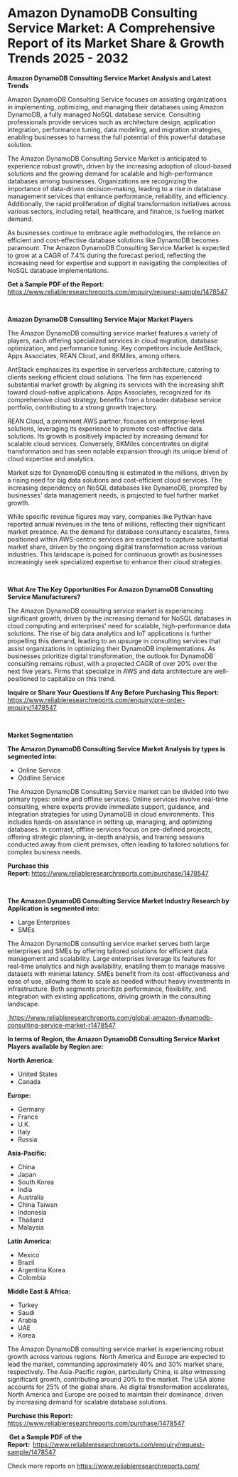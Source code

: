 <p><h1>Amazon DynamoDB Consulting Service Market: A Comprehensive Report of its Market Share & Growth Trends 2025 - 2032</h1></p><p><strong>Amazon DynamoDB Consulting Service Market Analysis and Latest Trends</strong></p>
<p><p>Amazon DynamoDB Consulting Service focuses on assisting organizations in implementing, optimizing, and managing their databases using Amazon DynamoDB, a fully managed NoSQL database service. Consulting professionals provide services such as architecture design, application integration, performance tuning, data modeling, and migration strategies, enabling businesses to harness the full potential of this powerful database solution.</p><p>The Amazon DynamoDB Consulting Service Market is anticipated to experience robust growth, driven by the increasing adoption of cloud-based solutions and the growing demand for scalable and high-performance databases among businesses. Organizations are recognizing the importance of data-driven decision-making, leading to a rise in database management services that enhance performance, reliability, and efficiency. Additionally, the rapid proliferation of digital transformation initiatives across various sectors, including retail, healthcare, and finance, is fueling market demand.</p><p>As businesses continue to embrace agile methodologies, the reliance on efficient and cost-effective database solutions like DynamoDB becomes paramount. The Amazon DynamoDB Consulting Service Market is expected to grow at a CAGR of 7.4% during the forecast period, reflecting the increasing need for expertise and support in navigating the complexities of NoSQL database implementations.</p></p>
<p><strong>Get a Sample PDF of the Report:&nbsp;</strong> <a href="https://www.reliableresearchreports.com/enquiry/request-sample/1478547?utm_campaign=3214&utm_medium=2&utm_source=Github&utm_content=ia&utm_term=23032025&utm_id=amazon-dynamodb-consulting-service">https://www.reliableresearchreports.com/enquiry/request-sample/1478547</a></p>
<p>&nbsp;</p>
<p><strong>Amazon DynamoDB Consulting Service Major Market Players</strong></p>
<p><p>The Amazon DynamoDB consulting service market features a variety of players, each offering specialized services in cloud migration, database optimization, and performance tuning. Key competitors include AntStack, Apps Associates, REAN Cloud, and 8KMiles, among others. </p><p>AntStack emphasizes its expertise in serverless architecture, catering to clients seeking efficient cloud solutions. The firm has experienced substantial market growth by aligning its services with the increasing shift toward cloud-native applications. Apps Associates, recognized for its comprehensive cloud strategy, benefits from a broader database service portfolio, contributing to a strong growth trajectory.</p><p>REAN Cloud, a prominent AWS partner, focuses on enterprise-level solutions, leveraging its experience to promote cost-effective data solutions. Its growth is positively impacted by increasing demand for scalable cloud services. Conversely, 8KMiles concentrates on digital transformation and has seen notable expansion through its unique blend of cloud expertise and analytics.</p><p>Market size for DynamoDB consulting is estimated in the millions, driven by a rising need for big data solutions and cost-efficient cloud services. The increasing dependency on NoSQL databases like DynamoDB, prompted by businesses' data management needs, is projected to fuel further market growth.</p><p>While specific revenue figures may vary, companies like Pythian have reported annual revenues in the tens of millions, reflecting their significant market presence. As the demand for database consultancy escalates, firms positioned within AWS-centric services are expected to capture substantial market share, driven by the ongoing digital transformation across various industries. This landscape is poised for continuous growth as businesses increasingly seek specialized expertise to enhance their cloud strategies.</p></p>
<p>&nbsp;</p>
<p><strong>What Are The Key Opportunities For Amazon DynamoDB Consulting Service Manufacturers?</strong></p>
<p><p>The Amazon DynamoDB consulting service market is experiencing significant growth, driven by the increasing demand for NoSQL databases in cloud computing and enterprises' need for scalable, high-performance data solutions. The rise of big data analytics and IoT applications is further propelling this demand, leading to an upsurge in consulting services that assist organizations in optimizing their DynamoDB implementations. As businesses prioritize digital transformation, the outlook for DynamoDB consulting remains robust, with a projected CAGR of over 20% over the next five years. Firms that specialize in AWS and data architecture are well-positioned to capitalize on this trend.</p></p>
<p><strong>Inquire or Share Your Questions If Any Before Purchasing This Report:</strong> <a href="https://www.reliableresearchreports.com/enquiry/pre-order-enquiry/1478547?utm_campaign=3214&utm_medium=2&utm_source=Github&utm_content=ia&utm_term=23032025&utm_id=amazon-dynamodb-consulting-service">https://www.reliableresearchreports.com/enquiry/pre-order-enquiry/1478547</a></p>
<p>&nbsp;</p>
<p><strong>Market Segmentation</strong></p>
<p><strong>The Amazon DynamoDB Consulting Service Market Analysis by types is segmented into:</strong></p>
<p><ul><li>Online Service</li><li>Oddline Service</li></ul></p>
<p><p>The Amazon DynamoDB Consulting Service market can be divided into two primary types: online and offline services. Online services involve real-time consulting, where experts provide immediate support, guidance, and integration strategies for using DynamoDB in cloud environments. This includes hands-on assistance in setting up, managing, and optimizing databases. In contrast, offline services focus on pre-defined projects, offering strategic planning, in-depth analysis, and training sessions conducted away from client premises, often leading to tailored solutions for complex business needs.</p></p>
<p><strong>Purchase this Report:&nbsp;</strong><a href="https://www.reliableresearchreports.com/purchase/1478547?utm_campaign=3214&utm_medium=2&utm_source=Github&utm_content=ia&utm_term=23032025&utm_id=amazon-dynamodb-consulting-service">https://www.reliableresearchreports.com/purchase/1478547</a></p>
<p>&nbsp;</p>
<p><strong>The Amazon DynamoDB Consulting Service Market Industry Research by Application is segmented into:</strong></p>
<p><ul><li>Large Enterprises</li><li>SMEs</li></ul></p>
<p><p>The Amazon DynamoDB consulting service market serves both large enterprises and SMEs by offering tailored solutions for efficient data management and scalability. Large enterprises leverage its features for real-time analytics and high availability, enabling them to manage massive datasets with minimal latency. SMEs benefit from its cost-effectiveness and ease of use, allowing them to scale as needed without heavy investments in infrastructure. Both segments prioritize performance, flexibility, and integration with existing applications, driving growth in the consulting landscape.</p></p>
<p><a href="https://www.reliableresearchreports.com/global-amazon-dynamodb-consulting-service-market-r1478547?utm_campaign=3214&utm_medium=2&utm_source=Github&utm_content=ia&utm_term=23032025&utm_id=amazon-dynamodb-consulting-service">&nbsp;https://www.reliableresearchreports.com/global-amazon-dynamodb-consulting-service-market-r1478547</a></p>
<p><strong>In terms of Region, the Amazon DynamoDB Consulting Service Market Players available by Region are:</strong></p>
<p>
    <p> <strong> North America: </strong>
        <ul>
            <li>United States</li>
            <li>Canada</li>
        </ul>
        </p> 
    <p> <strong> Europe: </strong>
        <ul>
            <li>Germany</li>
            <li>France</li>
            <li>U.K.</li>
            <li>Italy</li>
            <li>Russia</li>
        </ul>
        </p> 
    <p> <strong> Asia-Pacific: </strong>
        <ul>
            <li>China</li>
            <li>Japan</li>
            <li>South Korea</li>
            <li>India</li>
            <li>Australia</li>
            <li>China Taiwan</li>
            <li>Indonesia</li>
            <li>Thailand</li>
            <li>Malaysia</li>
        </ul>
        </p> 
    <p> <strong> Latin America: </strong>
        <ul>
            <li>Mexico</li>
            <li>Brazil</li>
            <li>Argentina Korea</li>
            <li>Colombia</li>
        </ul>
        </p> 
    <p> <strong> Middle East & Africa: </strong>
        <ul>
            <li>Turkey</li>
            <li>Saudi</li>
            <li>Arabia</li>
            <li>UAE</li>
            <li>Korea</li>
        </ul>
    </p>
    </p>
<p><p>The Amazon DynamoDB consulting service market is experiencing robust growth across various regions. North America and Europe are expected to lead the market, commanding approximately 40% and 30% market share, respectively. The Asia-Pacific region, particularly China, is also witnessing significant growth, contributing around 20% to the market. The USA alone accounts for 25% of the global share. As digital transformation accelerates, North America and Europe are poised to maintain their dominance, driven by increasing demand for scalable database solutions.</p></p>
<p><strong>Purchase this Report: </strong><a href="https://www.reliableresearchreports.com/purchase/1478547?utm_campaign=3214&utm_medium=2&utm_source=Github&utm_content=ia&utm_term=23032025&utm_id=amazon-dynamodb-consulting-service">https://www.reliableresearchreports.com/purchase/1478547</a></p>
<p>&nbsp;<strong>Get a Sample PDF of the Report:&nbsp;&nbsp;</strong><a href="https://www.reliableresearchreports.com/enquiry/request-sample/1478547?utm_campaign=3214&utm_medium=2&utm_source=Github&utm_content=ia&utm_term=23032025&utm_id=amazon-dynamodb-consulting-service">https://www.reliableresearchreports.com/enquiry/request-sample/1478547</a></p>
<p><strong></strong></p>
<p>Check more reports on <a href="https://www.reliableresearchreports.com/?utm_campaign=3214&utm_medium=2&utm_source=Github&utm_content=ia&utm_term=23032025&utm_id=amazon-dynamodb-consulting-service">https://www.reliableresearchreports.com/</a></p>